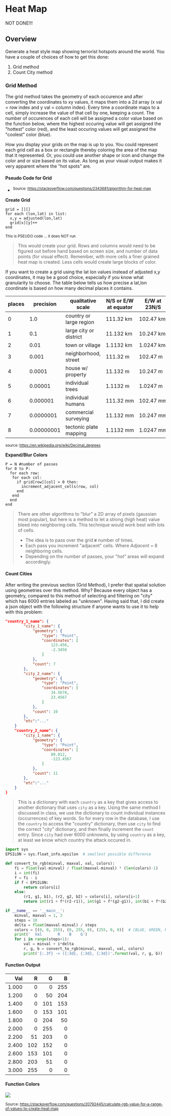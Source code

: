 Heat Map
========

NOT DONE!!!

## Overview

Generate a heat style map showing terrorist hotspots around the world. You have a couple of choices of how to get this done:
1. Grid method 
2. Count City method

### Grid Method

The grid method takes the geometry of each occurence and after converting the coordinates to xy values, it maps them into a 2d array (x val = row index and y val = column index). Every time a coordinate maps to a cell, simply increase the value of that cell by one, keeping a count. The number of occurences of each cell will be assigned a color value based on the function below, where the highest occuring value will get assigned the "hottest" color (red), and the least occuring values will get assigned the "coolest" color (blue).

How you display your grids on the map is up to you. You could represent each grid cell as a box or rectangle thereby coloring the area of the map that it represented. Or, you could use another shape or icon and change the color and or size based on its value. As long as your visual output makes it very apparent where the "hot spots" are.  

#### Pseudo Code for Grid
- <sup>Source: https://stackoverflow.com/questions/2343681/algorithm-for-heat-map</sup>



**Create Grid**
```
grid = [][]
for each (lon,lat) in list:
  x,y = adjusted(lon,lat)
  grid[x][y]++
end
```
<sub>This is PSEUDO code ... it does NOT run</sub>
>This would create your grid. Rows and columns would need to be figured out before hand
based on screen size, and number of data points (for visual effect). Remember, with more
cells a finer grained heat map is created. Less cells would create large blocks of 
color.

If you want to create a grid using the lat lon values instead of adjusted x,y coordinates, it may be a good choice, especially if you know what granularity to choose. The table below tells us how precise a lat,lon coordinate is based on how many decimal places it contains. 

|places|precision|qualitative scale |N/S or E/W at equator|E/W at 23N/S|E/W at 45N/S|E/W at 67N/S|
|--------|--------|--------|--------|--------|--------|--------|
|0|1.0|country or large region|111.32 km|102.47 km|78.71 km|43.496 km|
|1|0.1|large city or district|11.132 km|10.247 km|7.871 km|4.3496 km|
|2|0.01|town or village|1.1132 km|1.0247 km|787.1 m|434.96 m|
|3|0.001|neighborhood, street|111.32 m|102.47 m|78.71 m|43.496 m|
|4|0.0001|house w/ property |11.132 m|10.247 m|7.871 m|4.3496 m|
|5|0.00001|individual trees|1.1132 m|1.0247 m|787.1 mm|434.96 mm|
|6|0.000001|individual humans|111.32 mm|102.47 mm|78.71 mm|43.496 mm|
|7|0.0000001|commercial surveying|11.132 mm|10.247 mm|7.871 mm|4.3496 mm|
|8|0.00000001|tectonic plate mapping|1.1132 mm|1.0247 mm|787.1 µm|434.96 µm|

<sup>source: https://en.wikipedia.org/wiki/Decimal_degrees </sup>


**Expand/Blur Colors**
```
P = N #number of passes
for 0 to P:
  for each row:
   for each col:
     if grid[row][col] > 0 then:
       increment_adjacent_cells(row, col)
     end
   end
  end
end
```
>There are other algorithms to "blur" a 2D array of pixels (gaussian most popular), 
but here is a method to let a strong (high heat) value bleed into neighboring cells.
This technique would work best with lots of cells. 
>
>- The idea is to pass over the grid ___`N`___ number of times. 
>- Each pass you increment "adjacent" cells. Where _Adjacent_ = 8 neighboring cells. 
>- Depending on the number of passes, your "hot" areas will expand accordingly.

#### Count Cities

After writing the previous section (Grid Method), I prefer that spatial solution using geometries over this method. Why? Because every object has a geometry, compared to this method of selecting and filtering on "city" which has 6000 entries labeled as "unknown". Having said that, I did create a json object with the following structure if anyone wants to use it to help with this problem:

```json
"country_1_name": {
        "city_1_name": {
            "geometry": {
                "type": "Point",
                "coordinates": [
                    123.456,
                    -2.3456
                ]
            },
            "count": 7
        },
        "city_2_name": {
            "geometry": {
                "type": "Point",
                "coordinates": [
                    34.5678,
                    23.4567
                ]
            },
            "count": 19
        },
        "etc":"..."
    }
    "country_2_name": {
        "city_1_name": {
            "geometry": {
                "type": "Point",
                "coordinates": [
                    89.012,
                    -123.4567
                ]
            },
            "count": 11
        },
        "etc":"..."
    }
}
```
>This is a dictionary with each `country` as a key that gives access to another dictionary that uses `city` as a key. Using the same method I discussed in class, we use the dictionary to count individual instances (occurrences) of key words. So for every row in the database, I use the `country` to access the "country" dictionary, then use `city` to find the correct "city" dictionary, and then finally increment the `count` entry. Since `city` had over 6000 unknowns, by using `country` as a key, at least we know which country the attack occured in. 


```python
import sys
EPSILON = sys.float_info.epsilon  # smallest possible difference

def convert_to_rgb(minval, maxval, val, colors):
    fi = float(val-minval) / float(maxval-minval) * (len(colors)-1)
    i = int(fi)
    f = fi - i
    if f < EPSILON:
        return colors[i]
    else:
        (r1, g1, b1), (r2, g2, b2) = colors[i], colors[i+1]
        return int(r1 + f*(r2-r1)), int(g1 + f*(g2-g1)), int(b1 + f*(b2-b1))

if __name__ == '__main__':
    minval, maxval = 1, 3
    steps = 10
    delta = float(maxval-minval) / steps
    colors = [(0, 0, 255), (0, 255, 0), (255, 0, 0)]  # [BLUE, GREEN, RED]
    print('  Val       R    B    G')
    for i in range(steps+1):
        val = minval + i*delta
        r, g, b = convert_to_rgb(minval, maxval, val, colors)
        print('{:.3f} -> ({:3d}, {:3d}, {:3d})'.format(val, r, g, b))
```

#### Function Output

|Val     |  R   |   G  |  B   |
|-------:|----:|----:|----:|
| 1.000 | 0 | 0 | 255 | 
| 1.200  | 0 |   50 |  204 | 
| 1.400  | 0 |  101 |  153 | 
| 1.600  | 0 | 153 |  101 | 
| 1.800  | 0 |  204 |   50 | 
| 2.000 | 0 |  255 |    0 | 
| 2.200  | 51 |  203 |    0 | 
| 2.400  | 102 |  152 |   0 | 
| 2.600  | 153 |  101 |    0 | 
| 2.800  | 203 |   51 |    0 | 
| 3.000 | 255 |    0 |    0 | 

#### Function Colors

![](https://i.stack.imgur.com/DXgTs.png)

<sup>Source: 
https://stackoverflow.com/questions/20792445/calculate-rgb-value-for-a-range-of-values-to-create-heat-map </sup>
